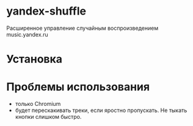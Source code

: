 # yandex-shuffle
Расширенное управление случайным воспроизведением music.yandex.ru

# Установка


# Проблемы использования
- только Сhromium
- будет перескакивать треки, если яростно пропускать. Не тыкать кнопки слишком быстро.
